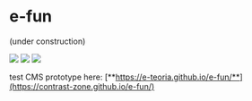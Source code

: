 # e-fun

(under construction)

![](https://contrast-zone.github.io/e-fun/media/i1.svg) ![](https://contrast-zone.github.io/e-fun/media/i2.svg) ![](https://contrast-zone.github.io/e-fun/media/i3.svg)  

test CMS prototype here: [**https://e-teoria.github.io/e-fun/**](https://contrast-zone.github.io/e-fun/)  
